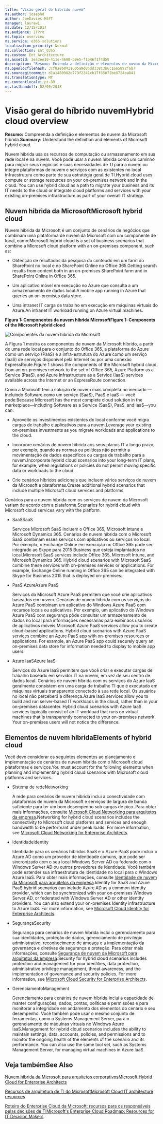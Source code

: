 ```yaml
---
title: "Visão geral do híbrido nuvem"
ms.author: josephd
author: JoeDavies-MSFT
manager: laurawi
ms.date: 12/15/2017
ms.audience: ITPro
ms.topic: overview
ms.service: o365-solutions
localization_priority: Normal
ms.collection: Ent_O365
ms.custom: Ent_Architecture
ms.assetid: 3ea3ee10-411e-4690-b9e5-f1b46f1f4d59
description: "Resumo: Entenda a definição e elementos de nuvem da Microsoft híbrida."
ms.openlocfilehash: 3cf828b8411605a9d0bdd338c3b6c16a5892f6b7
ms.sourcegitcommit: d1a1480982c773f2241cb17f85072be8724ea841
ms.translationtype: MT
ms.contentlocale: pt-BR
ms.lasthandoff: 02/09/2018
---
```

# <a name="hybrid-cloud-overview"></a><span data-ttu-id="18ee1-103">Visão geral do híbrido nuvem</span><span class="sxs-lookup"><span data-stu-id="18ee1-103">Hybrid cloud overview</span></span>

 <span data-ttu-id="18ee1-104">**Resumo:** Compreenda a definição e elementos de nuvem da Microsoft híbrida.</span><span class="sxs-lookup"><span data-stu-id="18ee1-104">**Summary:** Understand the definition and elements of Microsoft hybrid cloud.</span></span>
  
<span data-ttu-id="18ee1-p101">Nuvem híbrida usa os recursos de computação ou armazenamento em sua rede local e na nuvem. Você pode usar a nuvem híbrida como um caminho para migrar seus negócios e suas necessidades de TI para a nuvem ou integre plataformas de nuvem e serviços com as existentes no local infraestrutura como parte de sua estratégia geral de TI.</span><span class="sxs-lookup"><span data-stu-id="18ee1-p101">Hybrid cloud uses compute or storage resources on your on-premises network and in the cloud. You can use hybrid cloud as a path to migrate your business and its IT needs to the cloud or integrate cloud platforms and services with your existing on-premises infrastructure as part of your overall IT strategy.</span></span>
  
## <a name="microsoft-hybrid-cloud"></a><span data-ttu-id="18ee1-107">Nuvem híbrida da Microsoft</span><span class="sxs-lookup"><span data-stu-id="18ee1-107">Microsoft hybrid cloud</span></span>

<span data-ttu-id="18ee1-108">Nuvem híbrida da Microsoft é um conjunto de cenários de negócios que combinam uma plataforma de nuvem da Microsoft com um componente de local, como:</span><span class="sxs-lookup"><span data-stu-id="18ee1-108">Microsoft hybrid cloud is a set of business scenarios that combine a Microsoft cloud platform with an on-premises component, such as:</span></span> 
  
- <span data-ttu-id="18ee1-109">Obtenção de resultados da pesquisa do conteúdo em um farm do SharePoint no local e no SharePoint Online no Office 365.</span><span class="sxs-lookup"><span data-stu-id="18ee1-109">Getting search results from content both in an on-premises SharePoint farm and in SharePoint Online in Office 365.</span></span>
    
- <span data-ttu-id="18ee1-110">Um aplicativo móvel em execução no Azure que consulta a um armazenamento de dados local.</span><span class="sxs-lookup"><span data-stu-id="18ee1-110">A mobile app running in Azure that queries an on-premises data store.</span></span>
    
- <span data-ttu-id="18ee1-111">Uma intranet IT carga de trabalho em execução em máquinas virtuais do Azure.</span><span class="sxs-lookup"><span data-stu-id="18ee1-111">An intranet IT workload running on Azure virtual machines.</span></span>
    
<span data-ttu-id="18ee1-112">**Figura 1: Componentes da nuvem híbrida Microsoft**</span><span class="sxs-lookup"><span data-stu-id="18ee1-112">**Figure 1: Components of the Microsoft hybrid cloud**</span></span>

![Componentes da nuvem híbrida da Microsoft](images/Hybrid_Poster/MS_Hybrid_Cloud.png)
  
<span data-ttu-id="18ee1-114">A Figura 1 mostra os componentes de nuvem da Microsoft híbrido, a partir de uma rede local para o conjunto do Office 365, a plataforma do Azure como um serviço (PaaS) e a infra-estrutura do Azure como um serviço (IaaS) de serviços disponível pela Internet ou por uma conexão ExpressRoute.</span><span class="sxs-lookup"><span data-stu-id="18ee1-114">Figure 1 shows the components of the Microsoft hybrid cloud, from an on-premises network to the set of Office 365, Azure Platform as a Service (PaaS), and Azure Infrastructure as a Service (IaaS) services available across the Internet or an ExpressRoute connection.</span></span>
  
<span data-ttu-id="18ee1-115">Como a Microsoft tem a solução de nuvem mais completa no mercado — incluindo Software como um serviço (SaaS), PaaS e IaaS — você pode:</span><span class="sxs-lookup"><span data-stu-id="18ee1-115">Because Microsoft has the most complete cloud solution in the marketplace—including Software as a Service (SaaS), PaaS, and IaaS—you can:</span></span>
  
- <span data-ttu-id="18ee1-116">Aproveite os investimentos existentes do local conforme você migra cargas de trabalho e aplicativos para a nuvem.</span><span class="sxs-lookup"><span data-stu-id="18ee1-116">Leverage your existing on-premises investments as you migrate workloads and applications to the cloud.</span></span>
    
- <span data-ttu-id="18ee1-117">Incorpore cenários de nuvem híbrida aos seus planos IT a longo prazo, por exemplo, quando as normas ou políticas não permitir a movimentação de dados específicos ou cargas de trabalho para a nuvem.</span><span class="sxs-lookup"><span data-stu-id="18ee1-117">Incorporate hybrid cloud scenarios into your long-term IT plans, for example, when regulations or policies do not permit moving specific data or workloads to the cloud.</span></span>
    
- <span data-ttu-id="18ee1-118">Crie cenários híbridos adicionais que incluem vários serviços de nuvem da Microsoft e plataformas.</span><span class="sxs-lookup"><span data-stu-id="18ee1-118">Create additional hybrid scenarios that include multiple Microsoft cloud services and platforms.</span></span>
    
<span data-ttu-id="18ee1-119">Cenários para a nuvem híbrida com os serviços de nuvem da Microsoft variam de acordo com a plataforma.</span><span class="sxs-lookup"><span data-stu-id="18ee1-119">Scenarios for hybrid cloud with Microsoft cloud services vary with the platform.</span></span>
  
- <span data-ttu-id="18ee1-120">SaaS</span><span class="sxs-lookup"><span data-stu-id="18ee1-120">SaaS</span></span>
    
    <span data-ttu-id="18ee1-p102">Serviços Microsoft SaaS incluem o Office 365, Microsoft Intune e Microsoft Dynamics 365. Cenários de nuvem híbrida com o Microsoft SaaS combinam esses serviços com aplicativos ou serviços no local. Por exemplo, o Exchange Online em execução no Office 365 pode ser integrado ao Skype para 2015 Business que esteja implantados no local.</span><span class="sxs-lookup"><span data-stu-id="18ee1-p102">Microsoft SaaS services include Office 365, Microsoft Intune, and Microsoft Dynamics 365. Hybrid cloud scenarios with Microsoft SaaS combine these services with on-premises services or applications. For example, Exchange Online running in Office 365 can be integrated with Skype for Business 2015 that is deployed on-premises.</span></span>
    
- <span data-ttu-id="18ee1-124">PaaS Azure</span><span class="sxs-lookup"><span data-stu-id="18ee1-124">Azure PaaS</span></span>
    
    <span data-ttu-id="18ee1-p103">Serviços do Microsoft Azure PaaS permitem que você crie aplicativos baseados em nuvem. Cenários de nuvem híbrida com os serviços do Azure PaaS combinam um aplicativo do Windows Azure PaaS com recursos locais ou aplicativos. Por exemplo, um aplicativo do Windows Azure PaaS com segurança pôde consultar um armazenamento de dados no local para informações necessárias para exibir aos usuários de aplicativos móveis.</span><span class="sxs-lookup"><span data-stu-id="18ee1-p103">Microsoft Azure PaaS services allow you to create cloud-based applications. Hybrid cloud scenarios with Azure PaaS services combine an Azure PaaS app with on-premises resources or applications. For example, an Azure PaaS app could securely query an on-premises data store for information needed to display to mobile app users.</span></span>
    
- <span data-ttu-id="18ee1-128">Azure IaaS</span><span class="sxs-lookup"><span data-stu-id="18ee1-128">Azure IaaS</span></span>
    
    <span data-ttu-id="18ee1-p104">Serviços do Azure IaaS permitem que você criar e executar cargas de trabalho baseado em servidor IT na nuvem, em vez de seu centro de dados local. Cenários de nuvem híbrida com os serviços do Azure IaaS geralmente consistem em uma carga de trabalho TI que é executado em máquinas virtuais transparente conectado à sua rede local. Os usuários no local não perceberá a diferença.</span><span class="sxs-lookup"><span data-stu-id="18ee1-p104">Azure IaaS services allow you to build and run server-based IT workloads in the cloud, rather than in your on-premises datacenter. Hybrid cloud scenarios with Azure IaaS services typically consist of an IT workload that runs on virtual machines that is transparently connected to your on-premises network. Your on-premises users will not notice the difference.</span></span>
    
## <a name="elements-of-hybrid-cloud"></a><span data-ttu-id="18ee1-132">Elementos de nuvem híbrida</span><span class="sxs-lookup"><span data-stu-id="18ee1-132">Elements of hybrid cloud</span></span>

<span data-ttu-id="18ee1-133">Você deve considerar os seguintes elementos ao planejamento e implementação de cenários de nuvem híbrida com o Microsoft cloud plataformas e serviços.</span><span class="sxs-lookup"><span data-stu-id="18ee1-133">You must account for the following elements when planning and implementing hybrid cloud scenarios with Microsoft cloud platforms and services.</span></span>
  
- <span data-ttu-id="18ee1-134">Sistema de rede</span><span class="sxs-lookup"><span data-stu-id="18ee1-134">Networking</span></span>
    
    <span data-ttu-id="18ee1-p105">A rede para cenários de nuvem híbrida inclui a conectividade com plataformas de nuvem da Microsoft e serviços de largura de banda suficiente para ter um bom desempenho sob cargas de pico. Para obter mais informações, consulte [Microsoft Cloud Networking para arquitetos da empresa](microsoft-cloud-networking-for-enterprise-architects.md).</span><span class="sxs-lookup"><span data-stu-id="18ee1-p105">Networking for hybrid cloud scenarios includes the connectivity to Microsoft cloud platforms and services and enough bandwidth to be performant under peak loads. For more information, see [Microsoft Cloud Networking for Enterprise Architects](microsoft-cloud-networking-for-enterprise-architects.md).</span></span>
    
- <span data-ttu-id="18ee1-137">Identidade</span><span class="sxs-lookup"><span data-stu-id="18ee1-137">Identity</span></span>
    
    <span data-ttu-id="18ee1-p106">Identidade para os cenários híbridos SaaS e o Azure PaaS pode incluir o Azure AD como um provedor de identidade comuns, que pode ser sincronizado com o seu local Windows Server AD ou federado com o Windows Server AD ou outros provedores de identidade. Você também pode estender sua infraestrutura de identidade no local para o Windows Azure IaaS. Para obter mais informações, consulte [Identidade de nuvem da Microsoft para arquitetos da empresa](microsoft-cloud-identity-for-enterprise-architects.md).</span><span class="sxs-lookup"><span data-stu-id="18ee1-p106">Identity for SaaS and Azure PaaS hybrid scenarios can include Azure AD as a common identity provider, which can be synchronized with your on-premises Windows Server AD, or federated with Windows Server AD or other identity providers. You can also extend your on-premises Identity infrastructure to Azure IaaS. For more information, see [Microsoft Cloud Identity for Enterprise Architects](microsoft-cloud-identity-for-enterprise-architects.md).</span></span>
    
- <span data-ttu-id="18ee1-141">Segurança</span><span class="sxs-lookup"><span data-stu-id="18ee1-141">Security</span></span>
    
    <span data-ttu-id="18ee1-p107">Segurança para cenários de nuvem híbrida inclui o gerenciamento para sua identidades, proteção de dados, gerenciamento de privilégio administrativo, reconhecimento de ameaça e a implementação da governança e diretivas de segurança e proteção. Para obter mais informações, consulte [Segurança de nuvem da Microsoft para arquitetos da empresa](https://technet.microsoft.com/library/dn919927.aspx#security).</span><span class="sxs-lookup"><span data-stu-id="18ee1-p107">Security for hybrid cloud scenarios includes protection and management for your identities, data protection, administrative privilege management, threat awareness, and the implementation of governance and security policies. For more information, see [Microsoft Cloud Security for Enterprise Architects](https://technet.microsoft.com/library/dn919927.aspx#security).</span></span>
    
- <span data-ttu-id="18ee1-144">Gerenciamento</span><span class="sxs-lookup"><span data-stu-id="18ee1-144">Management</span></span>
    
    <span data-ttu-id="18ee1-p108">Gerenciamento para cenários de nuvem híbrida inclui a capacidade de manter configurações, dados, contas, políticas e permissões e para monitorar a integridade em andamento dos elementos do cenário e seu desempenho. Você também pode usar o mesmo conjunto de ferramentas, como o Systems Management Server, para o gerenciamento de máquinas virtuais no Windows Azure IaaS.</span><span class="sxs-lookup"><span data-stu-id="18ee1-p108">Management for hybrid cloud scenarios includes the ability to maintain settings, data, accounts, policies, and permissions and to monitor the ongoing health of the elements of the scenario and its performance. You can also use the same tool set, such as Systems Management Server, for managing virtual machines in Azure IaaS.</span></span>
    
## <a name="see-also"></a><span data-ttu-id="18ee1-147">Veja também</span><span class="sxs-lookup"><span data-stu-id="18ee1-147">See Also</span></span>

[<span data-ttu-id="18ee1-148">Nuvem híbrida da Microsoft para arquitetos corporativos</span><span class="sxs-lookup"><span data-stu-id="18ee1-148">Microsoft Hybrid Cloud for Enterprise Architects</span></span>](microsoft-hybrid-cloud-for-enterprise-architects.md)
  
[<span data-ttu-id="18ee1-149">Recursos de arquitetura de TI do Microsoft</span><span class="sxs-lookup"><span data-stu-id="18ee1-149">Microsoft Cloud IT architecture resources</span></span>](microsoft-cloud-it-architecture-resources.md)

[<span data-ttu-id="18ee1-150">Roteiro do Enterprise Cloud da Microsoft: recursos para os responsáveis pelas decisões de TI</span><span class="sxs-lookup"><span data-stu-id="18ee1-150">Microsoft's Enterprise Cloud Roadmap: Resources for IT Decision Makers</span></span>](https://sway.com/FJ2xsyWtkJc2taRD)
 


